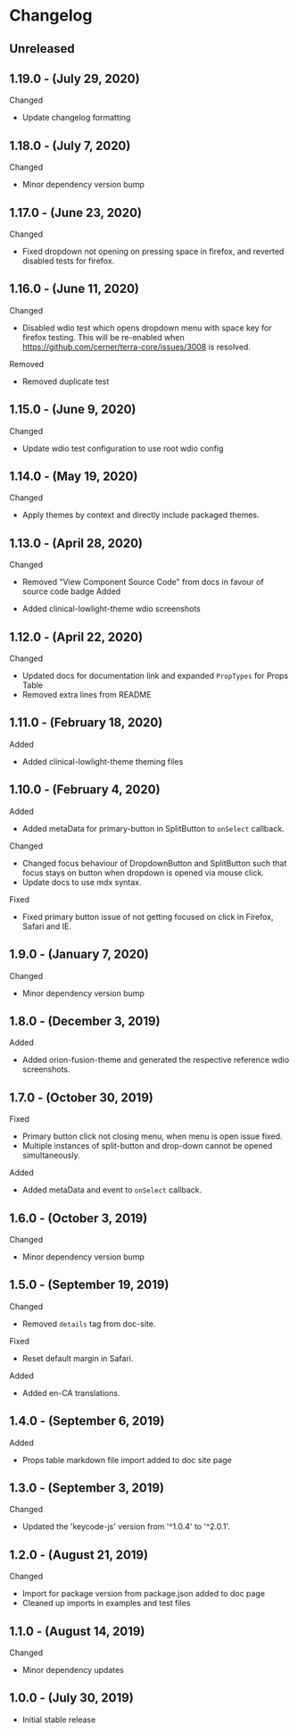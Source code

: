 # Changelog

## Unreleased

## 1.19.0 - (July 29, 2020)

Changed

* Update changelog formatting

## 1.18.0 - (July 7, 2020)

Changed

* Minor dependency version bump

## 1.17.0 - (June 23, 2020)

Changed

* Fixed dropdown not opening on pressing space in firefox, and reverted disabled tests for firefox.

## 1.16.0 - (June 11, 2020)

Changed

* Disabled wdio test which opens dropdown menu with space key for firefox testing. This will be re-enabled when https://github.com/cerner/terra-core/issues/3008 is resolved.

Removed

* Removed duplicate test

## 1.15.0 - (June 9, 2020)

Changed

* Update wdio test configuration to use root wdio config

## 1.14.0 - (May 19, 2020)

Changed

* Apply themes by context and directly include packaged themes.

## 1.13.0 - (April 28, 2020)

Changed

* Removed "View Component Source Code" from docs in favour of source code badge
Added

* Added clinical-lowlight-theme wdio screenshots

## 1.12.0 - (April 22, 2020)

Changed

* Updated docs for documentation link and expanded `PropTypes` for Props Table
* Removed extra lines from README

## 1.11.0 - (February 18, 2020)

Added

* Added clinical-lowlight-theme theming files

## 1.10.0 - (February 4, 2020)

Added

* Added metaData for primary-button in SplitButton to `onSelect` callback.

Changed

* Changed focus behaviour of DropdownButton and SplitButton such that focus stays on button when dropdown is opened via mouse click.
* Update docs to use mdx syntax.

Fixed

* Fixed primary button issue of not getting focused on click in Firefox, Safari and IE.

## 1.9.0 - (January 7, 2020)

Changed

* Minor dependency version bump

## 1.8.0 - (December 3, 2019)

Added

* Added orion-fusion-theme and generated the respective reference wdio screenshots.

## 1.7.0 - (October 30, 2019)

Fixed

* Primary button click not closing menu, when menu is open issue fixed.
* Multiple instances of split-button and drop-down cannot be opened simultaneously.

Added

* Added metaData and event to `onSelect` callback.

## 1.6.0 - (October 3, 2019)

Changed

* Minor dependency version bump

## 1.5.0 - (September 19, 2019)

Changed

* Removed `details` tag from doc-site.

Fixed

* Reset default margin in Safari.

Added

* Added en-CA translations.

## 1.4.0 - (September 6, 2019)

Added

* Props table markdown file import added to doc site page

## 1.3.0 - (September 3, 2019)

Changed

* Updated the 'keycode-js' version from '^1.0.4' to '^2.0.1'.

## 1.2.0 - (August 21, 2019)

Changed

* Import for package version from package.json added to doc page
* Cleaned up imports in examples and test files

## 1.1.0 - (August 14, 2019)

Changed

* Minor dependency updates

## 1.0.0 - (July 30, 2019)

* Initial stable release

